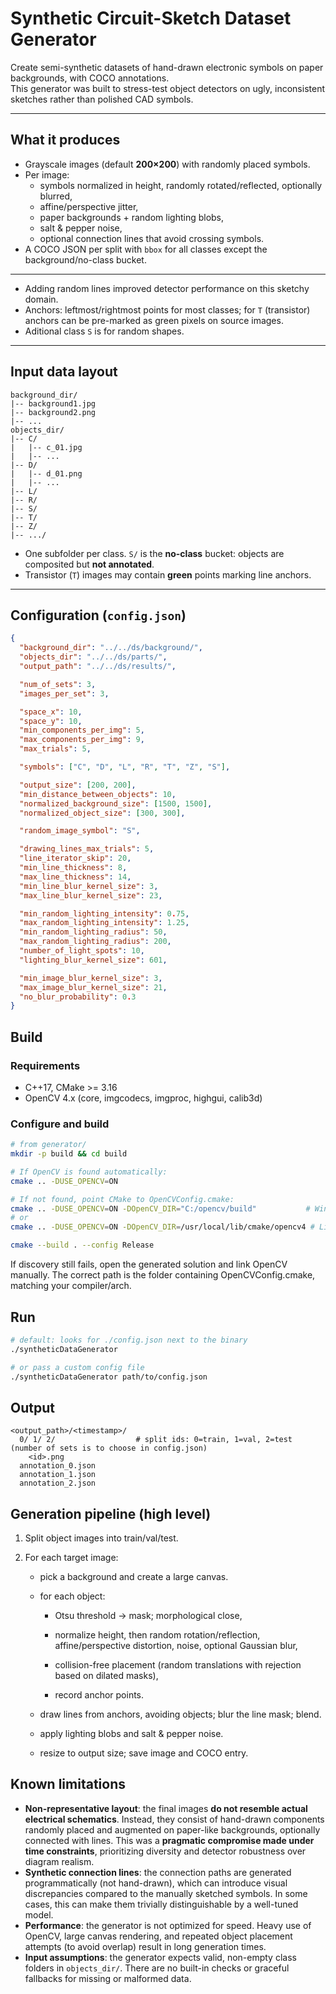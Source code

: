 # Synthetic Circuit-Sketch Dataset Generator

Create semi-synthetic datasets of hand-drawn electronic symbols on paper backgrounds, with COCO annotations.  
This generator was built to stress-test object detectors on ugly, inconsistent sketches rather than polished CAD symbols.

---

## What it produces

- Grayscale images (default **200×200**) with randomly placed symbols.
- Per image:
  - symbols normalized in height, randomly rotated/reflected, optionally blurred,
  - affine/perspective jitter,
  - paper backgrounds + random lighting blobs,
  - salt & pepper noise,
  - optional connection lines that avoid crossing symbols.
- A COCO JSON per split with `bbox` for all classes except the background/no-class bucket.
___
- Adding random lines improved detector performance on this sketchy domain.
- Anchors: leftmost/rightmost points for most classes; for `T` (transistor) anchors can be pre-marked as green pixels on source images.  
- Aditional class `S` is for random shapes.
---

## Input data layout

```
background_dir/
|-- background1.jpg
|-- background2.png
|-- ...
objects_dir/
|-- C/
|   |-- c_01.jpg
|   |-- ...
|-- D/
|   |-- d_01.png
|   |-- ...
|-- L/
|-- R/
|-- S/
|-- T/
|-- Z/
|-- .../
```

- One subfolder per class. `S/` is the **no-class** bucket: objects are composited but **not annotated**.
- Transistor (`T`) images may contain **green** points marking line anchors.

---

## Configuration (`config.json`)

```json
{
  "background_dir": "../../ds/background/",
  "objects_dir": "../../ds/parts/",
  "output_path": "../../ds/results/",

  "num_of_sets": 3,
  "images_per_set": 3,

  "space_x": 10,
  "space_y": 10,
  "min_components_per_img": 5,
  "max_components_per_img": 9,
  "max_trials": 5,

  "symbols": ["C", "D", "L", "R", "T", "Z", "S"],

  "output_size": [200, 200],
  "min_distance_between_objects": 10,
  "normalized_background_size": [1500, 1500],
  "normalized_object_size": [300, 300],

  "random_image_symbol": "S",

  "drawing_lines_max_trials": 5,
  "line_iterator_skip": 20,
  "min_line_thickness": 8,
  "max_line_thickness": 14,
  "min_line_blur_kernel_size": 3,
  "max_line_blur_kernel_size": 23,

  "min_random_lighting_intensity": 0.75,
  "max_random_lighting_intensity": 1.25,
  "min_random_lighting_radius": 50,
  "max_random_lighting_radius": 200,
  "number_of_light_spots": 10,
  "lighting_blur_kernel_size": 601,

  "min_image_blur_kernel_size": 3,
  "max_image_blur_kernel_size": 21,
  "no_blur_probability": 0.3
}
```

## Build
### Requirements
- C++17, CMake >= 3.16
- OpenCV 4.x (core, imgcodecs, imgproc, highgui, calib3d)

### Configure and build
```bash
# from generator/
mkdir -p build && cd build

# If OpenCV is found automatically:
cmake .. -DUSE_OPENCV=ON

# If not found, point CMake to OpenCVConfig.cmake:
cmake .. -DUSE_OPENCV=ON -DOpenCV_DIR="C:/opencv/build"           # Windows
# or
cmake .. -DUSE_OPENCV=ON -DOpenCV_DIR=/usr/local/lib/cmake/opencv4 # Linux/macOS

cmake --build . --config Release
```
If discovery still fails, open the generated solution and link OpenCV manually.
The correct path is the folder containing OpenCVConfig.cmake, matching your compiler/arch.

## Run

```bash
# default: looks for ./config.json next to the binary
./syntheticDataGenerator

# or pass a custom config file
./syntheticDataGenerator path/to/config.json

```

## Output
```
<output_path>/<timestamp>/
  0/ 1/ 2/                  # split ids: 0=train, 1=val, 2=test (number of sets is to choose in config.json)
    <id>.png
  annotation_0.json
  annotation_1.json
  annotation_2.json
```

## Generation pipeline (high level)

1. Split object images into train/val/test.

2. For each target image:

    - pick a background and create a large canvas.

    - for each object:

        - Otsu threshold -> mask; morphological close,

        - normalize height, then random rotation/reflection, affine/perspective distortion, noise, optional Gaussian blur,

        - collision-free placement (random translations with rejection based on dilated masks),

        - record anchor points.

    - draw lines from anchors, avoiding objects; blur the line mask; blend.

    - apply lighting blobs and salt & pepper noise.

    - resize to output size; save image and COCO entry.

## Known limitations

- **Non-representative layout**: the final images **do not resemble actual electrical schematics**. Instead, they consist of hand-drawn components randomly placed and augmented on paper-like backgrounds, optionally connected with lines. This was a **pragmatic compromise made under time constraints**, prioritizing diversity and detector robustness over diagram realism.
- **Synthetic connection lines**: the connection paths are generated programmatically (not hand-drawn), which can introduce visual discrepancies compared to the manually sketched symbols. In some cases, this can make them trivially distinguishable by a well-tuned model.
- **Performance**: the generator is not optimized for speed. Heavy use of OpenCV, large canvas rendering, and repeated object placement attempts (to avoid overlap) result in long generation times.
- **Input assumptions**: the generator expects valid, non-empty class folders in `objects_dir/`. There are no built-in checks or graceful fallbacks for missing or malformed data.